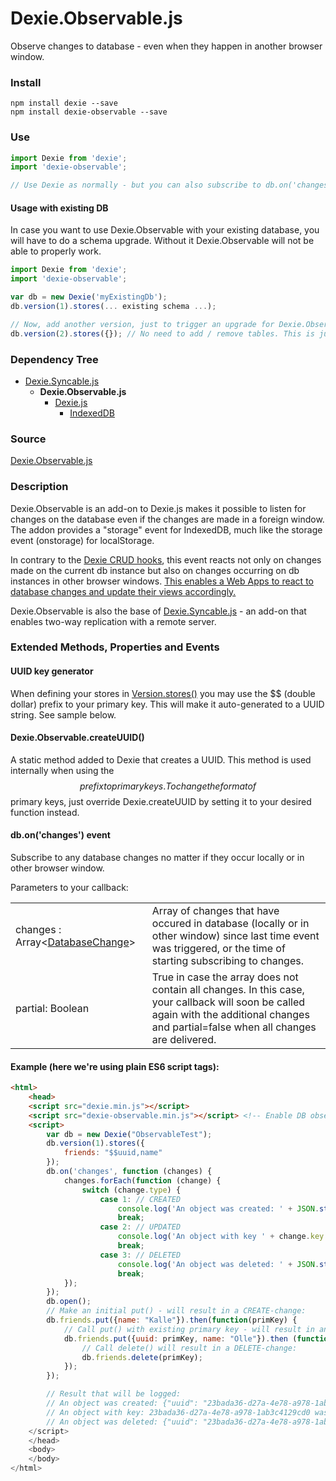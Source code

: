 # Dexie.Observable.js

Observe changes to database - even when they happen in another browser window.

### Install
```
npm install dexie --save
npm install dexie-observable --save
```

### Use
```js
import Dexie from 'dexie';
import 'dexie-observable';

// Use Dexie as normally - but you can also subscribe to db.on('changes').

```

#### Usage with existing DB

In case you want to use Dexie.Observable with your existing database, you will have to do a schema upgrade. Without it Dexie.Observable will not be able to properly work.

```javascript
import Dexie from 'dexie';
import 'dexie-observable';

var db = new Dexie('myExistingDb');
db.version(1).stores(... existing schema ...);

// Now, add another version, just to trigger an upgrade for Dexie.Observable
db.version(2).stores({}); // No need to add / remove tables. This is just to allow the addon to install its tables.
```

### Dependency Tree

 * [Dexie.Syncable.js](http://dexie.org/docs/Syncable/Dexie.Syncable.js)
   * **Dexie.Observable.js**
     * [Dexie.js](http://dexie.org/docs/Dexie/Dexie.js)
       * [IndexedDB](https://developer.mozilla.org/en-US/docs/Web/API/IndexedDB_API)

### Source

[Dexie.Observable.js](https://github.com/dfahlander/Dexie.js/blob/master/addons/Dexie.Observable/src/Dexie.Observable.js)

### Description

Dexie.Observable is an add-on to Dexie.js makes it possible to listen for changes on the database even if the changes are made in a foreign window. The addon provides a "storage" event for IndexedDB, much like the storage event (onstorage) for localStorage.

In contrary to the [Dexie CRUD hooks](http://dexie.org/docs/Tutorial/Design#the-crud-hooks-create-read-update-delete), this event reacts not only on changes made on the current db instance but also on changes occurring on db instances in other browser windows. <u>This enables a Web Apps to react to database changes and update their views accordingly.</u>

Dexie.Observable is also the base of [Dexie.Syncable.js](http://dexie.org/docs/Syncable//Dexie.Syncable.js) - an add-on that enables two-way replication with a remote server.

### Extended Methods, Properties and Events

#### UUID key generator
When defining your stores in [Version.stores()](http://dexie.org/docs/Version/Version.stores()) you may use the $$ (double dollar) prefix to your primary key. This will make it auto-generated to a UUID string. See sample below.

#### Dexie.Observable.createUUID()
A static method added to Dexie that creates a UUID. This method is used internally when using the $$ prefix to primary keys. To change the format of $$ primary keys, just override Dexie.createUUID by setting it to your desired function instead.

#### db.on('changes') event
Subscribe to any database changes no matter if they occur locally or in other browser window.

Parameters to your callback:

<table>
<tr><td>changes : Array&lt;<a href="http://dexie.org/docs/Observable/Dexie.Observable.DatabaseChange">DatabaseChange</a>&gt;</td><td>Array of changes that have occured in database (locally or in other window) since last time event was triggered, or the time of starting subscribing to changes.</td></tr>
<tr><td>partial: Boolean</td><td>True in case the array does not contain all changes. In this case, your callback will soon be called again with the additional changes and partial=false when all changes are delivered.</td></tr>
</table>

#### Example (here we're using plain ES6 script tags):
```html
<html>
    <head>
    <script src="dexie.min.js"></script>
    <script src="dexie-observable.min.js"></script> <!-- Enable DB observation -->
    <script>
        var db = new Dexie("ObservableTest");
        db.version(1).stores({
            friends: "$$uuid,name"
        });
        db.on('changes', function (changes) {
            changes.forEach(function (change) {
                switch (change.type) {
                    case 1: // CREATED
                        console.log('An object was created: ' + JSON.stringify(change.obj);
                        break;
                    case 2: // UPDATED
                        console.log('An object with key ' + change.key + ' was updated with modifications: ' + JSON.stringify(change.mods));
                        break;
                    case 3: // DELETED
                        console.log('An object was deleted: ' + JSON.stringify(change.oldObj);
                        break;
            });
        });
        db.open();
        // Make an initial put() - will result in a CREATE-change:
        db.friends.put({name: "Kalle"}).then(function(primKey) {
            // Call put() with existing primary key - will result in an UPDATE-change:
            db.friends.put({uuid: primKey, name: "Olle"}).then (function () {
                // Call delete() will result in a DELETE-change:
                db.friends.delete(primKey);
            });
        });

        // Result that will be logged:
        // An object was created: {"uuid": "23bada36-d27a-4e78-a978-1ab3c4129cd0", name: "Kalle"}
        // An object with key: 23bada36-d27a-4e78-a978-1ab3c4129cd0 was updated with modifications: {"name": "Olle"}
        // An object was deleted: {"uuid": "23bada36-d27a-4e78-a978-1ab3c4129cd0", name: "Olle"}
    </script>
    </head>
    <body>
    </body>
</html>
```
